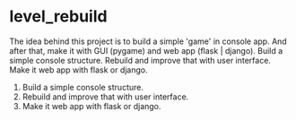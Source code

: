 # level_rebuild
The idea behind this project is to build a simple 'game' in console app. And after that, make it with GUI (pygame) and web app (flask | django).  Build a simple console structure. Rebuild and improve that with user interface. Make it web app with flask or django.

1) Build a simple console structure.
2) Rebuild and improve that with user interface.
3) Make it web app with flask or django.
